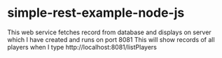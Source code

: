 # simple-rest-example-node-js
This web service fetches record from database and displays on server which I have created and runs on port 8081
This will show records of all players when I type http://localhost:8081/listPlayers
